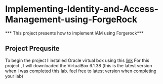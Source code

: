 # Implementing-Identity-and-Access-Management-using-ForgeRock
*** This project presents how to implement IAM using Forgerock***
## Project Prequsite
To begin the project I installed Oracle virtual box using this
<a href="https://www.virtualbox.org">link</a>
For this project , I will downloaded the VirtualBox 6.1.38 (this is the latest version when I was completed this lab. feel free to latest version when completing your lab)
